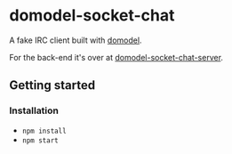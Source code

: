 # domodel-socket-chat

A fake IRC client built with [domodel](https://github.com/thoughtsunificator/domodel).

For the back-end it's over at [domodel-socket-chat-server](https://github.com/thoughtsunificator/domodel-socket-chat-server).

## Getting started

### Installation

- ```npm install```
- ```npm start```